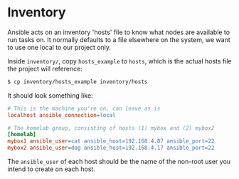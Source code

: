 # Inventory

Ansible acts on an inventory 'hosts' file to know what nodes are available to
run tasks on. It normally defaults to a file elsewhere on the system, we want
to use one local to our project only.

Inside `inventory/`, copy `hosts_example` to `hosts`, which is the actual hosts
file the project will reference:

```sh
$ cp inventory/hosts_example inventory/hosts
```

It should look something like:

```ini
# This is the machine you're on, can leave as is
localhost ansible_connection=local

# The homelab group, consisting of hosts (1) mybox and (2) mybox2
[homelab]
mybox1 ansible_user=cat ansible_host=192.168.4.87 ansible_port=22
mybox2 ansible_user=dog ansible_host=192.168.4.17 ansible_port=22
```

The `ansible_user` of each host should be the name of the non-root user you
intend to create on each host.
